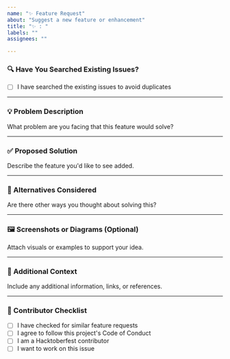 ```yaml
---
name: "✨ Feature Request"
about: "Suggest a new feature or enhancement"
title: "✨ : "
labels: ""
assignees: ""

---
```


### 🔍 Have You Searched Existing Issues?

- [ ] I have searched the existing issues to avoid duplicates

---

### 💡 Problem Description  
What problem are you facing that this feature would solve?

---

### ✅ Proposed Solution  
Describe the feature you'd like to see added.

---

### 🔄 Alternatives Considered  
Are there other ways you thought about solving this?

---

### 🖼️ Screenshots or Diagrams (Optional)  
Attach visuals or examples to support your idea.

---

### 📘 Additional Context  
Include any additional information, links, or references.

---

### 🙌 Contributor Checklist

- [ ] I have checked for similar feature requests  
- [ ] I agree to follow this project's Code of Conduct  
- [ ] I am a Hacktoberfest contributor  
- [ ] I want to work on this issue  
